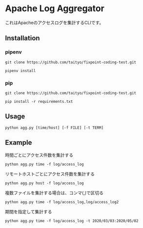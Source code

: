 # Apache Log Aggregator

これはApacheのアクセスログを集計するCLIです。

## Installation
### pipenv 
```
git clone https://github.com/taityo/fixpoint-coding-test.git

pipenv install
```

### pip
```
git clone https://github.com/taityo/fixpoint-coding-test.git

pip install -r requirements.txt
```

## Usage
```
python agg.py [time/host] [-f FILE] [-t TERM]
```

## Example
時間ごとにアクセス件数を集計する
```
python agg.py time -f log/access_log
```

リモートホストごとにアクセス件数を集計する
```
python agg.py host -f log/access_log
```

複数ファイルを集計する場合は、コンマ(,)で区切る
```
python agg.py time -f log/access_log,log/access_log2
```

期間を指定して集計する
```
python agg.py time -f log/access_log -t 2020/03/03:2020/05/02
```
